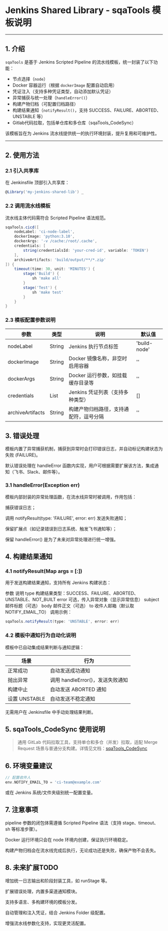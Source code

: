 # Jenkins Shared Library - sqaTools 模板说明

---

## 1. 介绍

`sqaTools` 是基于 Jenkins Scripted Pipeline 的流水线模板，统一封装了以下功能：

- 节点选择（`node`）
- Docker 容器运行（根据 `dockerImage` 配置自动启用）
- 凭证注入（支持多种凭证类型，自动添加默认凭证）
- 异常捕获与统一处理（`handleError()`）
- 构建产物归档（可配置归档路径）
- 构建结果通知（`notifyResult()`，支持 SUCCESS、FAILURE、ABORTED、UNSTABLE 等）
- Gitlab代码拉取，包括单仓库和多仓库（sqaTools_CodeSync）

该模板旨在为 Jenkins 流水线提供统一的执行环境封装，提升复用和可维护性。

---

## 2. 使用方法

### 2.1 引入共享库

在 Jenkinsfile 顶部引入共享库：

```groovy
@Library('my-jenkins-shared-lib') _
```
### 2.2 调用流水线模板
流水线主体代码需符合 Scripted Pipeline 语法规范。
```groovy
sqaTools.cicd([
    nodeLabel: 'ci-node-label',
    dockerImage: 'python:3.10',
    dockerArgs: '-v /cache:/root/.cache',
    credentials: [
        string(credentialsId: 'your-cred-id', variable: 'TOKEN')
    ],
    archiveArtifacts: 'build/output/**/*.zip'
]) {
    timeout(time: 30, unit: 'MINUTES') {
        stage('Build') {
            sh 'make all'
        }
        stage('Test') {
            sh 'make test'
        }
    }
}
```
### 2.3 模板配置参数说明
|参数	|类型	|说明	|默认值|
|--|--|--|--|
|nodeLabel|	String	|Jenkins 执行节点标签|	'build-node'
|dockerImage|	String	|Docker 镜像名称，非空时启用容器|	''
|dockerArgs|	String	|Docker 运行参数，如挂载缓存目录等	|''
|credentials|	List	|Jenkins 凭证列表（支持多种类型）|	[]
|archiveArtifacts|	String	|构建产物归档路径，支持通配符，逗号分隔|	''
## 3. 错误处理
模板内置了异常捕获机制，捕获到异常时会打印错误日志，并自动标记构建状态为失败 (FAILURE)。

默认错误处理在 handleError 函数内实现，用户可根据需要扩展该方法，集成通知（飞书、Slack、邮件等）。
### 3.1 handleError(Exception err)
模板内部封装的异常处理函数，在流水线异常时被调用，作用包括：

捕获错误日志；

调用 notifyResult(type: 'FAILURE', error: err) 发送失败通知；

保留扩展点（如记录错误到日志系统、触发飞书通知等）；

保留 handleError() 是为了未来对异常处理进行统一增强。
## 4. 构建结果通知
### 4.1 notifyResult(Map args = [:])
用于发送构建结果通知，支持所有 Jenkins 构建状态：

参数	说明
type	构建结果类型：SUCCESS、FAILURE、ABORTED、UNSTABLE、NOT_BUILT
error	可选，传入异常对象（显示异常信息）
subject	邮件标题（可选）
body	邮件正文（可选）
to	收件人邮箱（默认取 NOTIFY_EMAIL_TO）
调用示例：

```groovy
sqaTools.notifyResult(type: 'UNSTABLE', error: err)
```
### 4.2 模板中通知行为自动化说明
模板中已自动集成结果判断与通知逻辑：

|场景	|行为|
|--|--|
|正常成功	|自动发送成功通知|
|抛出异常	|调用 handleError()，发送失败通知|
|构建中止	|自动发送 ABORTED 通知|
|设置 UNSTABLE	|自动发送不稳定通知|

无需用户在 Jenkinsfile 中手动处理结果判断。
## 5. sqaTools_CodeSync 使用说明
> 通用 GitLab 代码拉取工具，支持单仓和多仓（并发）拉取，适配 Merge Request 场景与普通分支构建。详情见文档：[sqaTools_CodeSync](docs/RepoSync.md)
## 6. 环境变量建议
```groovy
// 配置收件人
env.NOTIFY_EMAIL_TO = 'ci-team@example.com'
```
或在 Jenkins 系统/文件夹级别统一配置变量。
## 7. 注意事项
pipeline 参数的闭包体需遵循 Scripted Pipeline 语法（支持 stage、timeout、sh 等标准步骤）。

Docker 运行环境只会在 node 环境内创建，保证执行环境稳定。

构建产物归档会在流水线完成后执行，无论成功还是失败，确保产物不会丢失。

## 8. 未来扩展TODO
增加统一日志输出和阶段封装工具，如 runStage 等。

扩展错误处理，内置多渠道通知模块。

支持多语言、多构建环境的模板分发。

自动管理和注入凭证，结合 Jenkins Folder 级配置。

增强流水线参数化支持，实现更灵活配置。
